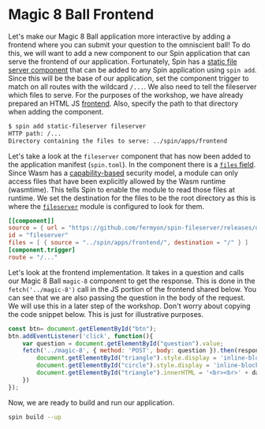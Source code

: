 # Magic 8 Ball Frontend

Let's make our Magic 8 Ball application more interactive by adding a frontend where you can submit your question to the omniscient ball! To do this, we will want to add a new component to our Spin application that can serve the frontend of our application. Fortunately, Spin has a [static file server component](https://github.com/fermyon/spin-fileserver) that can be added to any Spin application using `spin add`. Since this will be the base of our application, set the component trigger to match on all routes with the wildcard `/...`. We also need to tell the fileserver which files to serve. For the purposes of the workshop, we have already prepared an HTML JS [frontend](apps/frontend/). Also, specify the path to that directory when adding the component.

```bash
$ spin add static-fileserver fileserver
HTTP path: /...
Directory containing the files to serve: ../spin/apps/frontend
```

Let's take a look at the `fileserver` component that has now been added to the application manifest (`spin.toml`). In the component there is a [`files` field](https://developer.fermyon.com/spin/writing-apps#including-files-with-components). Since Wasm has a [capability-based](https://github.com/WebAssembly/WASI/blob/ddfe3d1dda5d1473f37ecebc552ae20ce5fd319a/README.md#capability-based-security) security model, a module can only access files that have been explicitly allowed by the Wasm runtime (wasmtime). This tells Spin to enable the module to read those files at runtime. We set the destination for the files to be the root directory as this is where the [`fileserver`](https://github.com/fermyon/spin-fileserver/blob/main/src/lib.rs#L81) module is configured to look for them.

```toml
[[component]]
source = { url = "https://github.com/fermyon/spin-fileserver/releases/download/v0.0.1/spin_static_fs.wasm", digest = "sha256:650376c33a0756b1a52cad7ca670f1126391b79050df0321407da9c741d32375" }
id = "fileserver"
files = [ { source = "../spin/apps/frontend/", destination = "/" } ]
[component.trigger]
route = "/..."
```

Let's look at the frontend implementation. It takes in a question and calls our Magic 8 Ball `magic-8` component to get the response. This is done in the `fetch('../magic-8')` call in the JS portion of the frontend shared below. You can see that we are also passing the question in the body of the request. We will use this in a later step of the workshop. Don't worry about copying the code snippet below. This is just for illustrative purposes.

```js
const btn= document.getElementById("btn");
btn.addEventListener('click', function(){
    var question = document.getElementById("question").value;
    fetch('../magic-8', { method: 'POST', body: question }).then(response => response.json()).then(data => {
        document.getElementById("triangle").style.display = 'inline-block';
        document.getElementById("circle").style.display = 'inline-block';
        document.getElementById("triangle").innerHTML = '<br><br>' + data.answer;
    })
});
```

Now, we are ready to build and run our application.

```bash
spin build --up
```
